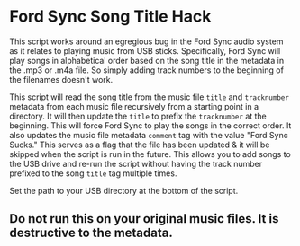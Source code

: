 # Ford Sync Song Title Hack
This script works around an egregious bug in the Ford Sync audio system as it relates to playing music from USB sticks. Specifically, Ford Sync will play songs in alphabetical order based on the song title in the metadata in the .mp3 or .m4a file. So simply adding track numbers to the beginning of the filenames doesn't work.

This script will read the song title from the music file `title` and `tracknumber` metadata from each music file recursively from a starting point in a directory. It will then update the `title` to prefix the `tracknumber` at the beginning. This will force Ford Sync to play the songs in the correct order. It also updates the music file metadata `comment` tag with the value "Ford Sync Sucks." This serves as a flag that the file has been updated & it will be skipped when the script is run in the future. This allows you to add songs to the USB drive and re-run the script without having the track number prefixed to the song `title` tag multiple times.

Set the path to your USB directory at the bottom of the script.

## Do not run this on your original music files. It is destructive to the metadata.
